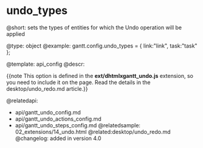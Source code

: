 undo_types
=============

@short:
	sets the types of entities for which the Undo operation will be applied

@type: object
@example:
gantt.config.undo_types = {
	link:"link",
	task:"task"
};

@template:	api_config
@descr:

{{note This option is defined in the **ext/dhtmlxgantt_undo.js** extension, so you need to include it on the page. Read the details in the desktop/undo_redo.md article.}}


@relatedapi:
- api/gantt_undo_config.md
- api/gantt_undo_actions_config.md
- api/gantt_undo_steps_config.md
@relatedsample:
02_extensions/14_undo.html
@related:desktop/undo_redo.md
@changelog:
added in version 4.0

